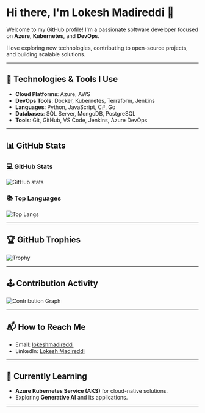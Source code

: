 # Hi there, I'm Lokesh Madireddi 👋

Welcome to my GitHub profile! I'm a passionate software developer focused on **Azure**, **Kubernetes**, and **DevOps**.

I love exploring new technologies, contributing to open-source projects, and building scalable solutions.

---

## 🔧 Technologies & Tools I Use

- **Cloud Platforms**: Azure, AWS 
- **DevOps Tools**: Docker, Kubernetes, Terraform, Jenkins
- **Languages**: Python, JavaScript, C#, Go
- **Databases**: SQL Server, MongoDB, PostgreSQL
- **Tools**: Git, GitHub, VS Code, Jenkins, Azure DevOps

---

## 📊 GitHub Stats

### 💻 GitHub Stats

![GitHub stats](https://github-readme-stats.vercel.app/api?username=lokesh-madireddi&show_icons=true&hide_title=true)

### 📚 Top Languages

![Top Langs](https://github-readme-stats.vercel.app/api/top-langs/?username=lokesh-madireddi&layout=compact)

---

## 🏆 GitHub Trophies

![Trophy](https://github-profile-trophy.vercel.app/?username=lokesh-madireddi)

---

## 🕹️ Contribution Activity

![Contribution Graph](https://github-readme-activity-graph.vercel.app/graph?username=lokesh-madireddi&radius=16&theme=react&area=true&order=5)

---

## 📬 How to Reach Me

- Email: [lokeshmadireddi](mailto:lokesh.madireddi@example.com)
- LinkedIn: [Lokesh Madireddi](https://www.linkedin.com/in/lokesh-madireddi)

---

## 🎯 Currently Learning

- **Azure Kubernetes Service (AKS)** for cloud-native solutions.
- Exploring **Generative AI** and its applications.

---
